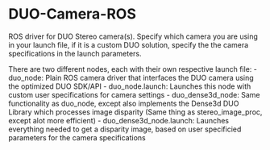 DUO-Camera-ROS
==============

ROS driver for DUO Stereo camera(s). Specify which camera you are using in your launch file, if it is a custom DUO solution, specify the the camera specifications in the launch parameters.

There are two different nodes, each with their own respective launch file:
	- duo_node: 		Plain ROS camera driver that interfaces the DUO camera using the optimized DUO SDK/API
		- duo_node.launch: Launches this node with custom user specifications for camera settings
	- duo_dense3d_node: 	Same functionality as duo_node, except also implements the Dense3d DUO Library which processes image disparity (Same thing as stereo_image_proc, except alot more efficient)
		- duo_dense3d_node.launch: Launches everything needed to get a disparity image, based on user specificied parameters for the camera specifications

